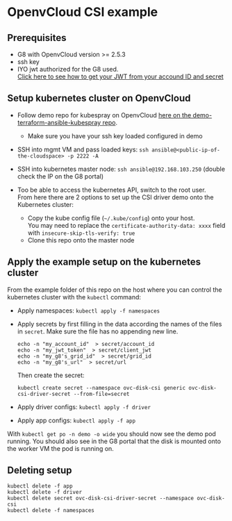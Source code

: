 # OpenvCloud CSI example

## Prerequisites

 - G8 with OpenvCloud version >= 2.5.3
 - ssh key
 - IYO jwt authorized for the G8 used.  
    [Click here to see how to get your JWT from your accound ID and secret](https://github.com/gig-tech/terraform-provider-ovc#authentication-with-a-jwt)

## Setup kubernetes cluster on OpenvCloud

- Follow demo repo for kubespray on OpenvCloud [here on the demo-terraform-ansible-kubespray repo](https://github.com/gig-tech/demo-terraform-ansible-kubespray/tree/v0.0.1).
    - Make sure you have your ssh key loaded configured in demo

- SSH into mgmt VM and pass loaded keys: `ssh ansible@<public-ip-of-the-cloudspace> -p 2222 -A`
- SSH into kubernetes master node: `ssh ansible@192.168.103.250` (double check the IP on the G8 portal)
- Too be able to access the kubernetes API, switch to the root user.  
From here there are 2 options to set up the CSI driver demo onto the Kubernetes cluster:
    - Copy the kube config file (`~/.kube/config`) onto your host.  
    You may need to replace the `certificate-authority-data: xxxx` field with `insecure-skip-tls-verify: true`
    - Clone this repo onto the master node

## Apply the example setup on the kubernetes cluster

From the example folder of this repo on the host where you can control the kubernetes cluster with the `kubectl` command:

- Apply namespaces: `kubectl apply -f namespaces`
- Apply secrets by first filling in the data according the names of the files in `secret`. Make sure the file has no appending new line.  
    ```
    echo -n "my_account_id"  > secret/account_id
    echo -n "my_jwt_token"  > secret/client_jwt
    echo -n "my_g8's_grid_id"  > secret/grid_id
    echo -n "my_g8's_url"  > secret/url
    ```

    Then create the secret:
    ```
    kubectl create secret --namespace ovc-disk-csi generic ovc-disk-csi-driver-secret --from-file=secret
    ```
- Apply driver configs: `kubectl apply -f driver`
- Apply app configs: `kubectl apply -f app`

With `kubectl get po -n demo -o wide` you should now see the demo pod running. You should also see in the G8 portal that the disk is mounted onto the worker VM the pod is running on.

## Deleting setup

```
kubectl delete -f app
kubectl delete -f driver
kubectl delete secret ovc-disk-csi-driver-secret --namespace ovc-disk-csi
kubectl delete -f namespaces
```
